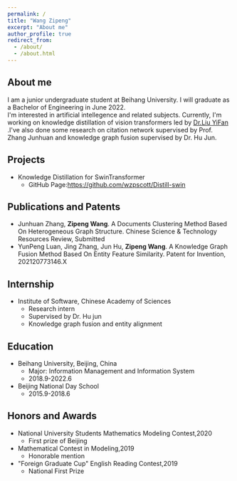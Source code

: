```yaml
---
permalink: /
title: "Wang Zipeng"
excerpt: "About me"
author_profile: true
redirect_from: 
  - /about/
  - /about.html
---
```


About me
--
I am a junior undergraduate student at Beihang University. I will graduate as a Bachelor of Engineering in June 2022.  
I'm interested in artificial intellegence and related subjects. Currently, I'm working on knowledge distillation of vision transformers led by [Dr.Liu YiFan](https://irfanicmll.github.io/) .I've also done some research on citation network supervised by Prof. Zhang Junhuan and knowledge graph fusion supervised by Dr. Hu Jun.

Projects
--
* Knowledge Distillation for SwinTransformer
  * GitHub Page:https://github.com/wzpscott/Distill-swin
  
Publications and Patents
--
* Junhuan Zhang, **Zipeng Wang**. A Documents Clustering Method Based On Heterogeneous Graph
Structure. Chinese Science & Technology Resources Review, Submitted
* YunPeng Luan, Jing Zhang, Jun Hu, **Zipeng Wang**. A Knowledge Graph Fusion Method Based On
Entity Feature Similarity. Patent for Invention, 202120773146.X

Internship
--
* Institute of Software, Chinese Academy of Sciences
  * Research intern
  * Supervised by Dr. Hu jun
  * Knowledge graph fusion and entity alignment

Education
--
* Beihang University, Beijing, China
  * Major: Information Management and Information System
  * 2018.9-2022.6
* Beijing National Day School
  * 2015.9-2018.6 

Honors and Awards
--
* National University Students Mathematics Modeling Contest,2020
  * First prize of Beijing
* Mathematical Contest in Modeling,2019
  * Honorable mention 
* "Foreign Graduate Cup" English Reading Contest,2019
  * National First Prize
